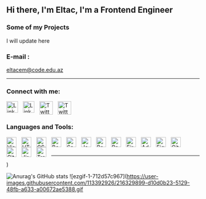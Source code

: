 ## Hi there, I'm Eltac, I'm a Frontend Engineer

### Some of my Projects

I will update here

### E-mail :


<span>eltacem@code.edu.az</span>

---

### Connect with me:

[<img align="left" alt="Linkedin" width="30px" src="https://upload.wikimedia.org/wikipedia/commons/thumb/c/ca/LinkedIn_logo_initials.png/800px-LinkedIn_logo_initials.png" style="padding-right:10px;" />][linkedin]
[<img align="left" alt="Linkedin" width="30px" src="https://upload.wikimedia.org/wikipedia/commons/thumb/d/d5/Facebook_F_icon.svg/2048px-Facebook_F_icon.svg.png" style="padding-right:10px;" />][facebook]
[<img align="left" alt="Twitter" width="35px" src="https://upload.wikimedia.org/wikipedia/commons/thumb/8/8c/Gmail_Icon_%282013-2020%29.svg/1200px-Gmail_Icon_%282013-2020%29.svg.png" style="padding-right:10px;" />][e-mail]
[<img align="left" alt="Twitter" width="35px" src="https://upload.wikimedia.org/wikipedia/sco/thumb/9/9f/Twitter_bird_logo_2012.svg/1200px-Twitter_bird_logo_2012.svg.png" style="padding-right:10px;" />][twitter]

<br />
<br />

### Languages and Tools:
<img align="left" alt="Visual Studio Code" width="26px" src="https://cdn.jsdelivr.net/npm/simple-icons@6.13.0/icons/visualstudiocode.svg" style="padding-right:10px;" />
<img align="left" alt="HTML5" width="26px" src="https://cdn.jsdelivr.net/npm/simple-icons@6.13.0/icons/html5.svg" style="padding-right:10px;" />
<img align="left" alt="CSS3" width="26px" src="https://cdn.jsdelivr.net/npm/simple-icons@6.13.0/icons/css3.svg" style="padding-right:10px;" />
<img align="left" alt="Bootstrap" width="26px" src="https://cdn.jsdelivr.net/npm/simple-icons@6.13.0/icons/bootstrap.svg" style="padding-right:10px;" />
<img align="left" alt="Sass" width="26px" src="https://cdn.jsdelivr.net/npm/simple-icons@6.13.0/icons/sass.svg" style="padding-right:10px;" />
<img align="left" alt="JavaScript" width="26px" src="https://cdn.jsdelivr.net/npm/simple-icons@6.13.0/icons/javascript.svg" style="padding-right:10px;" />
<img align="left" alt="React" width="26px" src="https://cdn.jsdelivr.net/npm/simple-icons@6.13.0/icons/react.svg" style="padding-right:10px;" />
<img align="left" alt="Redux" width="26px" src="https://cdn.jsdelivr.net/npm/simple-icons@6.13.0/icons/redux.svg" style="padding-right:10px;" />
<img align="left" alt="Firebase" width="26px" src="https://cdn.jsdelivr.net/npm/simple-icons@6.13.0/icons/firebase.svg" style="padding-right:10px;" />
<img align="left" alt="Adobe XD" width="26px" src="https://cdn.jsdelivr.net/npm/simple-icons@6.13.0/icons/adobexd.svg" style="padding-right:10px;" />
<img align="left" alt="Figma" width="26px" src="https://cdn.jsdelivr.net/npm/simple-icons@6.13.0/icons/figma.svg" style="padding-right:10px;" />
<img align="left" alt="Git" width="26px" src="https://cdn.jsdelivr.net/npm/simple-icons@6.13.0/icons/git.svg" style="padding-right:10px;" />
<img align="left" alt="GitHub" width="26px" src="https://cdn.jsdelivr.net/npm/simple-icons@6.13.0/icons/github.svg" style="padding-right:10px;" />
<img align="left" alt="Jira" width="26px" src="https://cdn.jsdelivr.net/npm/simple-icons@6.13.0/icons/jirasoftware.svg" style="padding-right:10px;" />
<img align="left" alt="Trello" width="26px" src="https://cdn.jsdelivr.net/npm/simple-icons@6.13.0/icons/trello.svg" style="padding-right:10px;" />
<br />
<br />

---

[linkedin]: https://az.linkedin.com/in/eltac-malik-107941200
[twitter]: https://twitter.com/EMalikmammadov
[facebook]:https://www.facebook.com/profile.php?id=100007173333595
[e-mail]:https://mail.google.com/mail/u/0/?tab=rm&ogbl#inbox


) 

![Anurag's GitHub stats](https://github-readme-stats.vercel.app/api?username=eltac-malik&&theme=chartreuse-dark&show_icons=true)
![ezgif-1-712d57c967](https://user-images.githubusercontent.com/113392926/216329899-d10d0b23-5129-48fb-a633-a00672ae5388.gif
